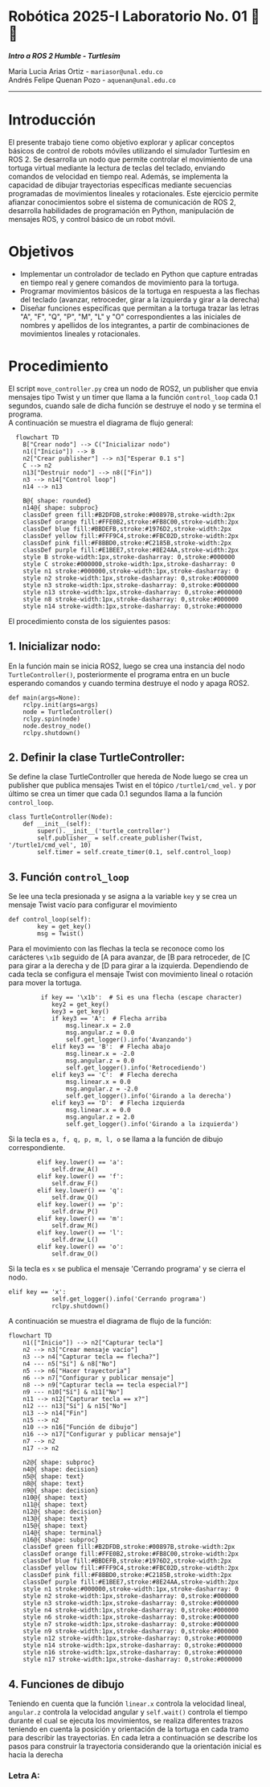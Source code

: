 # Robótica 2025-I Laboratorio No. 01 🤖🐢
***Intro a ROS 2 Humble - Turtlesim***  
  
Maria Lucia Arias Ortiz - `mariasor@unal.edu.co`  
Andrés Felipe Quenan Pozo - `aquenan@unal.edu.co`
***
# Introducción
El presente trabajo tiene como objetivo explorar y aplicar conceptos básicos de control de robots móviles utilizando el simulador Turtlesim en ROS 2. Se desarrolla un nodo que permite controlar el movimiento de una tortuga virtual mediante la lectura de teclas del teclado, enviando comandos de velocidad en tiempo real. Además, se implementa la capacidad de dibujar trayectorias específicas mediante secuencias programadas de movimientos lineales y rotacionales.
Este ejercicio permite afianzar conocimientos sobre el sistema de comunicación de ROS 2, desarrolla habilidades de programación en Python, manipulación de mensajes ROS, y control básico de un robot móvil.

# Objetivos
* Implementar un controlador de teclado en Python que capture entradas en tiempo real y genere comandos de movimiento para la tortuga.
* Programar movimientos básicos de la tortuga en respuesta a las flechas del teclado (avanzar, retroceder, girar a la izquierda y girar a la derecha)
* Diseñar funciones específicas que permitan a la tortuga trazar las letras "A", "F", "Q", "P", "M", "L" y "O" correspondientes a las iniciales de nombres y apellidos de los integrantes, a partir de combinaciones de movimientos lineales y rotacionales.

# Procedimiento
El script `move_controller.py` crea un nodo de ROS2, un publisher que envia mensajes tipo Twist y un timer que llama a la función `control_loop` cada 0.1 segundos, cuando sale de dicha función se destruye el nodo y se termina el programa.  
A continuación se muestra el diagrama de flujo general:
```mermaid
  flowchart TD
    B["Crear nodo"] --> C("Inicializar nodo")
    n1(["Inicio"]) --> B
    n2["Crear publisher"] --> n3["Esperar 0.1 s"]
    C --> n2
    n13["Destruir nodo"] --> n8(["Fin"])
    n3 --> n14["Control loop"]
    n14 --> n13

    B@{ shape: rounded}
    n14@{ shape: subproc}
    classDef green fill:#B2DFDB,stroke:#00897B,stroke-width:2px
    classDef orange fill:#FFE0B2,stroke:#FB8C00,stroke-width:2px
    classDef blue fill:#BBDEFB,stroke:#1976D2,stroke-width:2px
    classDef yellow fill:#FFF9C4,stroke:#FBC02D,stroke-width:2px
    classDef pink fill:#F8BBD0,stroke:#C2185B,stroke-width:2px
    classDef purple fill:#E1BEE7,stroke:#8E24AA,stroke-width:2px
    style B stroke-width:1px,stroke-dasharray: 0,stroke:#000000
    style C stroke:#000000,stroke-width:1px,stroke-dasharray: 0
    style n1 stroke:#000000,stroke-width:1px,stroke-dasharray: 0
    style n2 stroke-width:1px,stroke-dasharray: 0,stroke:#000000
    style n3 stroke-width:1px,stroke-dasharray: 0,stroke:#000000
    style n13 stroke-width:1px,stroke-dasharray: 0,stroke:#000000
    style n8 stroke-width:1px,stroke-dasharray: 0,stroke:#000000
    style n14 stroke-width:1px,stroke-dasharray: 0,stroke:#000000
```
El procedimiento consta de los siguientes pasos:
## 1. Inicializar nodo:
En la función main se inicia ROS2, luego se crea una instancia del nodo `TurtleController()`, posteriormente el programa entra en un bucle esperando comandos y cuando termina destruye el nodo y apaga ROS2.

```
def main(args=None):
    rclpy.init(args=args)
    node = TurtleController()
    rclpy.spin(node)
    node.destroy_node()
    rclpy.shutdown()
```
## 2. Definir la clase TurtleController:
Se define la clase TurtleController que hereda de Node luego se crea un publisher que publica mensajes Twist en el tópico `/turtle1/cmd_vel.` y por último se crea un timer que cada 0.1 segundos llama a la función `control_loop`.
```
class TurtleController(Node):
    def __init__(self):
        super().__init__('turtle_controller')
        self.publisher_ = self.create_publisher(Twist, '/turtle1/cmd_vel', 10)
        self.timer = self.create_timer(0.1, self.control_loop)
```
## 3. Función `control_loop` 
Se lee una tecla presionada y se asigna a la variable `key` y se crea un mensaje Twist vacío para configurar el movimiento
```
def control_loop(self):
        key = get_key()
        msg = Twist()
```
Para el movimiento con las flechas la tecla se reconoce como los carácteres `\x1b` seguido de [A para avanzar, de [B para retroceder, de [C para girar a la derecha y de [D para girar a la izquierda. Dependiendo de cada tecla se configura el mensaje Twist con movimiento lineal o rotación para mover la tortuga.
```
         if key == '\x1b':  # Si es una flecha (escape character)
            key2 = get_key()
            key3 = get_key()
            if key3 == 'A':  # Flecha arriba
                msg.linear.x = 2.0
                msg.angular.z = 0.0
                self.get_logger().info('Avanzando')
            elif key3 == 'B':  # Flecha abajo
                msg.linear.x = -2.0
                msg.angular.z = 0.0
                self.get_logger().info('Retrocediendo')
            elif key3 == 'C':  # Flecha derecha
                msg.linear.x = 0.0
                msg.angular.z = -2.0
                self.get_logger().info('Girando a la derecha')
            elif key3 == 'D':  # Flecha izquierda
                msg.linear.x = 0.0
                msg.angular.z = 2.0
                self.get_logger().info('Girando a la izquierda')
```
Si la tecla es `a, f, q, p, m, l, o` se llama a la función de dibujo correspondiente.
```
        elif key.lower() == 'a':
            self.draw_A()
        elif key.lower() == 'f':
            self.draw_F()
        elif key.lower() == 'q':
            self.draw_Q()
        elif key.lower() == 'p':
            self.draw_P()
        elif key.lower() == 'm':
            self.draw_M()
        elif key.lower() == 'l':
            self.draw_L()
        elif key.lower() == 'o':
            self.draw_O()
```
Si la tecla es `x` se publica el mensaje 'Cerrando programa' y se cierra el nodo.
```
elif key == 'x':
            self.get_logger().info('Cerrando programa')
            rclpy.shutdown()
```
A continuación se muestra el diagrama de flujo de la función:
```mermaid
flowchart TD
    n1(["Inicio"]) --> n2["Capturar tecla"]
    n2 --> n3["Crear mensaje vacío"]
    n3 --> n4["Capturar tecla == flecha?"]
    n4 --- n5["Sí"] & n8["No"]
    n5 --> n6["Hacer trayectoria"]
    n6 --> n7["Configurar y publicar mensaje"]
    n8 --> n9["Capturar tecla == tecla especial?"]
    n9 --- n10["Sí"] & n11["No"]
    n11 --> n12["Capturar tecla == x?"]
    n12 --- n13["Sí"] & n15["No"]
    n13 --> n14["Fin"]
    n15 --> n2
    n10 --> n16["Función de dibujo"]
    n16 --> n17["Configurar y publicar mensaje"]
    n7 --> n2
    n17 --> n2

    n2@{ shape: subproc}
    n4@{ shape: decision}
    n5@{ shape: text}
    n8@{ shape: text}
    n9@{ shape: decision}
    n10@{ shape: text}
    n11@{ shape: text}
    n12@{ shape: decision}
    n13@{ shape: text}
    n15@{ shape: text}
    n14@{ shape: terminal}
    n16@{ shape: subproc}
    classDef green fill:#B2DFDB,stroke:#00897B,stroke-width:2px
    classDef orange fill:#FFE0B2,stroke:#FB8C00,stroke-width:2px
    classDef blue fill:#BBDEFB,stroke:#1976D2,stroke-width:2px
    classDef yellow fill:#FFF9C4,stroke:#FBC02D,stroke-width:2px
    classDef pink fill:#F8BBD0,stroke:#C2185B,stroke-width:2px
    classDef purple fill:#E1BEE7,stroke:#8E24AA,stroke-width:2px
    style n1 stroke:#000000,stroke-width:1px,stroke-dasharray: 0
    style n2 stroke-width:1px,stroke-dasharray: 0,stroke:#000000
    style n3 stroke-width:1px,stroke-dasharray: 0,stroke:#000000
    style n4 stroke-width:1px,stroke-dasharray: 0,stroke:#000000
    style n6 stroke-width:1px,stroke-dasharray: 0,stroke:#000000
    style n7 stroke-width:1px,stroke-dasharray: 0,stroke:#000000
    style n9 stroke-width:1px,stroke-dasharray: 0,stroke:#000000
    style n12 stroke-width:1px,stroke-dasharray: 0,stroke:#000000
    style n14 stroke-width:1px,stroke-dasharray: 0,stroke:#000000
    style n16 stroke-width:1px,stroke-dasharray: 0,stroke:#000000
    style n17 stroke-width:1px,stroke-dasharray: 0,stroke:#000000
```
## 4. Funciones de dibujo
Teniendo en cuenta que la función `linear.x` controla la velocidad lineal, `angular.z` controla la velocidad angular y `self.wait()` controla el tiempo durante el cual se ejecuta los movimientos, se realiza diferentes trazos teniendo en cuenta la posición y orientación de la tortuga en cada tramo para describir las trayectorias. En cada letra a continuación se describe los pasos para construir la trayectoria considerando que la orientación inicial es hacia la derecha
### Letra A:


